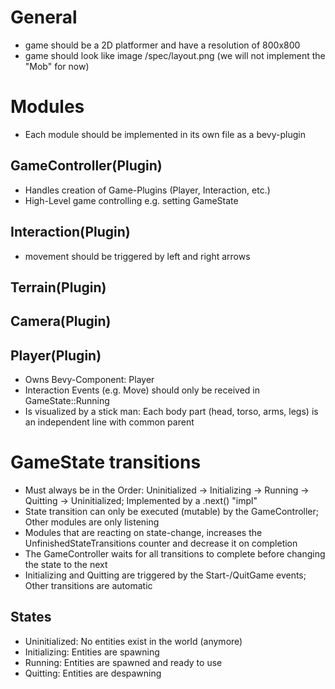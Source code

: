 # General
- game should be a 2D platformer and have a resolution of 800x800
- game should look like image /spec/layout.png (we will not implement the "Mob" for now)

# Modules
- Each module should be implemented in its own file as a bevy-plugin

## GameController(Plugin) 
- Handles creation of Game-Plugins (Player, Interaction, etc.)
- High-Level game controlling e.g. setting GameState

## Interaction(Plugin)
- movement should be triggered by left and right arrows

## Terrain(Plugin)

## Camera(Plugin)

## Player(Plugin)
- Owns Bevy-Component: Player
- Interaction Events (e.g. Move) should only be received in GameState::Running
- Is visualized by a stick man: Each body part (head, torso, arms, legs) is an independent line with common parent

# GameState transitions
- Must always be in the Order: Uninitialized -> Initializing -> Running -> Quitting -> Uninitialized; Implemented by a .next() "impl"
- State transition can only be executed (mutable) by the GameController; Other modules are only listening
- Modules that are reacting on state-change, increases the UnfinishedStateTransitions counter and decrease it on completion
- The GameController waits for all transitions to complete before changing the state to the next
- Initializing and Quitting are triggered by the Start-/QuitGame events; Other transitions are automatic

## States
- Uninitialized: No entities exist in the world (anymore)
- Initializing: Entities are spawning
- Running: Entities are spawned and ready to use
- Quitting: Entities are despawning